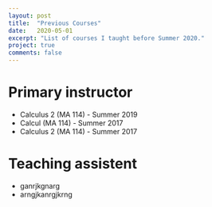 ```yaml
---
layout: post
title:  "Previous Courses"
date:   2020-05-01
excerpt: "List of courses I taught before Summer 2020."
project: true
comments: false
---
```


# Primary instructor
* Calculus 2 (MA 114) - Summer 2019
* Calcul (MA 114) - Summer 2017
* Calculus 2 (MA 114) - Summer 2017

# Teaching assistent
* ganrjkgnarg
* arngjkanrgjkrng
